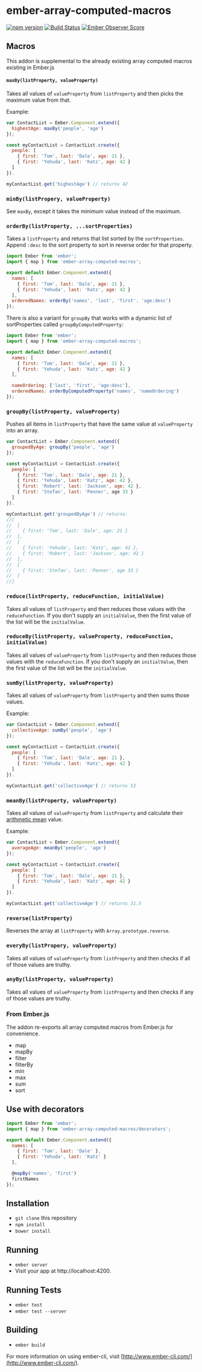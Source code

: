# ember-array-computed-macros
[![npm version](https://badge.fury.io/js/ember-array-computed-macros.svg)](http://badge.fury.io/js/ember-array-computed-macros) [![Build Status](https://travis-ci.org/martndemus/ember-array-computed-macros.svg?branch=master)](https://travis-ci.org/martndemus/ember-array-computed-macros) [![Ember Observer Score](http://emberobserver.com/badges/ember-array-computed-macros.svg)](http://emberobserver.com/addons/ember-array-computed-macros)

## Macros

This addon is supplemental to the already existing array computed macros existing in Ember.js

#### `maxBy(listProperty, valueProperty)`

Takes all values of `valueProperty` from `listProperty` and then picks the maximum value from that.

Example:
```js
var ContactList = Ember.Component.extend({
  highestAge: maxBy('people', 'age')
});

const myContactList = ContactList.create({
  people: [
    { first: 'Tom', last: 'Dale', age: 21 },
    { first: 'Yehuda', last: 'Katz', age: 42 }
  ]
}).

myContactList.get('highestAge') // returns 42
```

### `minBy(listPropery, valueProperty)`

See `maxBy`, except it takes the minimum value instead of the maximum.

### `orderBy(listProperty, ...sortProperties)`

Takes a `listProperty` and returns that list sorted by the `sortProperties`.
Append `:desc` to the sort property to sort in reverse order for that property.

```js
import Ember from 'ember';
import { map } from 'ember-array-computed-macros';

export default Ember.Component.extend({
  names: [
    { first: 'Tom', last: 'Dale', age: 21 },
    { first: 'Yehuda', last: 'Katz', age: 42 }
  ],
  orderedNames: orderBy('names', 'last', 'first'. 'age:desc')
});
```

There is also a variant for `groupBy` that works with a dynamic list of
sortProperties called `groupByComputedProperty`:

```js
import Ember from 'ember';
import { map } from 'ember-array-computed-macros';

export default Ember.Component.extend({
  names: [
    { first: 'Tom', last: 'Dale', age: 21 },
    { first: 'Yehuda', last: 'Katz', age: 42 }
  ],

  nameOrdering: ['last', 'first', 'age:desc'],
  orderedNames: orderByComputedProperty('names', 'nameOrdering')
});
```

### `groupBy(listProperty, valueProperty)`

Pushes all items in `listProperty` that have the same value at `valueProperty`
into an array.

```js
var ContactList = Ember.Component.extend({
  groupedByAge: groupBy('people', 'age')
});

const myContactList = ContactList.create({
  people: [
    { first: 'Tom', last: 'Dale', age: 21 },
    { first: 'Yehuda', last: 'Katz', age: 42 },
    { first: 'Robert', last: 'Jackson', age: 42 },
    { first: 'Stefan', last: 'Penner', age 33 }
  ]
}).

myContactList.get('groupedByAge') // returns:
//[
//  [
//    { first: 'Tom', last: 'Dale', age: 21 }
//  ],
//  [
//    { first: 'Yehuda', last: 'Katz', age: 42 },
//    { first: 'Robert', last: 'Jackson', age: 42 }
//  ],
//  [
//    { first: 'Stefan', last: 'Penner', age 33 }
//  ]
//]
```

### `reduce(listProperty, reduceFunction, initialValue)`

Takes all values of `listProperty` and then reduces those values with the
`reduceFunction`. If you don't supply an `initialValue`, then the first value of
the list will be the `initialValue`.

### `reduceBy(listProperty, valueProperty, reduceFunction, initialValue)`

Takes all values of `valueProperty` from `listProperty` and then reduces those
values with the `reduceFunction`. If you don't supply an `initialValue`, then
the first value of the list will be the `initialValue`.

### `sumBy(listProperty, valueProperty)`

Takes all values of `valueProperty` from `listProperty` and then sums those values.

Example:
```js
var ContactList = Ember.Component.extend({
  collectiveAge: sumBy('people', 'age')
});

const myContactList = ContactList.create({
  people: [
    { first: 'Tom', last: 'Dale', age: 21 },
    { first: 'Yehuda', last: 'Katz', age: 42 }
  ]
}).

myContactList.get('collectiveAge') // returns 53
```


### `meanBy(listProperty, valueProperty)`

Takes all values of `valueProperty` from `listProperty` and calculate their [arithmetic mean](https://en.wikipedia.org/wiki/Arithmetic_mean) value.

Example:
```js
var ContactList = Ember.Component.extend({
  averageAge: meanBy('people', 'age')
});

const myContactList = ContactList.create({
  people: [
    { first: 'Tom', last: 'Dale', age: 21 },
    { first: 'Yehuda', last: 'Katz', age: 42 }
  ]
}).

myContactList.get('collectiveAge') // returns 31.5
```


### `reverse(listProperty)`

Reverses the array at `listProperty` with `Array.prototype.reverse`.

### `everyBy(listPropery, valueProperty)`

Takes all values of `valueProperty` from `listProperty` and then checks if all of those values are truthy.

### `anyBy(listProperty, valueProperty)`

Takes all values of `valueProperty` from `listProperty` and then checks if any of those values are truthy.

### From Ember.js

The addon re-exports all array computed macros from Ember.js for convenience.

* map
* mapBy
* filter
* filterBy
* min
* max
* sum
* sort

## Use with decorators

```js
import Ember from 'ember';
import { map } from 'ember-array-computed-macros/decorators';

export default Ember.Component.extend({
  names: [
    { first: 'Tom', last: 'Dale' },
    { first: 'Yehuda', last: 'Katz' }
  ],

  @mapBy('names', 'first')
  firstNames
});
```

## Installation

* `git clone` this repository
* `npm install`
* `bower install`

## Running

* `ember server`
* Visit your app at http://localhost:4200.

## Running Tests

* `ember test`
* `ember test --server`

## Building

* `ember build`

For more information on using ember-cli, visit [http://www.ember-cli.com/](http://www.ember-cli.com/).
